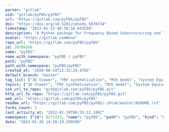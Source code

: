 ```yaml
---
parser: "gitlab"
uid: "gitlab/pyFBS/pyFBS"
url: "https://gitlab.com/pyFBS/pyFBS"
doi: "https://doi.org/10.5281/zenodo.5876734"
timestamp: "2022-01-23 00:36:16.643558"
description: "A Python package for Frequency Based Substructuring and Transfer Path Analysis"
avatar: "https://gitlab.comNone"
repo_url: "https://gitlab.com/pyFBS/pyFBS"
id: 20709166
name: "pyFBS"
name_with_namespace: "pyFBS / pyFBS"
path: "pyFBS"
path_with_namespace: "pyFBS/pyFBS"
created_at: "2020-08-24T12:35:24.978Z"
default_branch: "master"
tag_list: ["3D Viewer", "FRF synthetisation", "MCK model", "System Equivalent Modal Mixing", "Virtual Point Transformation"]
topics: ["3D Viewer", "FRF synthetisation", "MCK model", "System Equivalent Modal Mixing", "Virtual Point Transformation"]
ssh_url_to_repo: "git@gitlab.com:pyFBS/pyFBS.git"
http_url_to_repo: "https://gitlab.com/pyFBS/pyFBS.git"
web_url: "https://gitlab.com/pyFBS/pyFBS"
readme_url: "https://gitlab.com/pyFBS/pyFBS/-/blob/master/README.rst"
forks_count: 3
last_activity_at: "2022-01-19T08:55:12.108Z"
namespace: {"id": 8271333, "name": "pyFBS", "path": "pyFBS", "kind": "group", "full_path": "pyFBS", "parent_id": null, "avatar_url": "/uploads/-/system/group/avatar/8271333/logo-small.png", "web_url": "https://gitlab.com/groups/pyFBS"}
date: "2023-01-28 14:20:19.399198"
---
```

